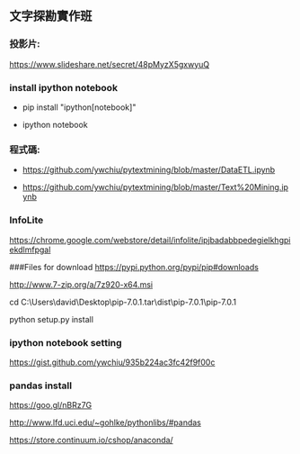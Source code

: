 ## 文字探勘實作班

### 投影片:
https://www.slideshare.net/secret/48pMyzX5gxwyuQ


### install ipython notebook
- pip install "ipython[notebook]"

- ipython notebook

### 程式碼:
- https://github.com/ywchiu/pytextmining/blob/master/DataETL.ipynb

- https://github.com/ywchiu/pytextmining/blob/master/Text%20Mining.ipynb


### InfoLite
https://chrome.google.com/webstore/detail/infolite/ipjbadabbpedegielkhgpiekdlmfpgal


###Files for download
https://pypi.python.org/pypi/pip#downloads

http://www.7-zip.org/a/7z920-x64.msi

cd C:\Users\david\Desktop\pip-7.0.1.tar\dist\pip-7.0.1\pip-7.0.1

python setup.py install 

### ipython notebook setting
https://gist.github.com/ywchiu/935b224ac3fc42f9f00c


### pandas install
https://goo.gl/nBRz7G

http://www.lfd.uci.edu/~gohlke/pythonlibs/#pandas

https://store.continuum.io/cshop/anaconda/
